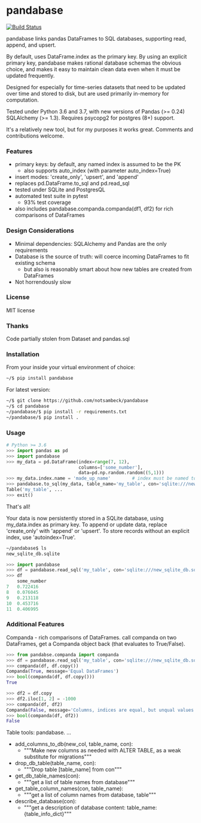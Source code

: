 # pandabase
[![Build Status](https://travis-ci.org/notsambeck/pandabase.svg?branch=master)](https://travis-ci.org/notsambeck/pandabase)

pandabase links pandas DataFrames to SQL databases, supporting read, append, and upsert.

By default, uses DataFrame.index as the primary key. By using an explicit primary key, pandabase makes rational database schemas the obvious choice, and makes it easy to maintain clean data even when it must be updated frequently. 

Designed for especially for time-series datasets that need to be updated over time and stored to disk, but are used primarily in-memory for computation.

Tested under Python 3.6 and 3.7, with new versions of Pandas (>= 0.24) SQLAlchemy (>= 1.3). Requires psycopg2 for postgres (8+) support.

It's a relatively new tool, but for my purposes it works great. Comments and contributions welcome.

### Features
* primary keys: by default, any named index is assumed to be the PK
  * also supports auto_index (with parameter auto_index=True)
* insert modes: 'create_only', 'upsert', and 'append'
* replaces pd.DataFrame.to_sql and pd.read_sql
* tested under SQLite and PostgresQL
* automated test suite in pytest
  * 93% test coverage
* also includes pandabase.companda.companda(df1, df2) for rich comparisons of DataFrames

### Design Considerations
* Minimal dependencies: SQLAlchemy and Pandas are the only requirements
* Database is the source of truth: will coerce incoming DataFrames to fit existing schema
  * but also is reasonably smart about how new tables are created from DataFrames
* Not horrendously slow

### License
MIT license

### Thanks
Code partially stolen from Dataset and pandas.sql

### Installation
From your inside your virtual environment of choice:

```bash
~/$ pip install pandabase
```

For latest version:

```bash
~/$ git clone https://github.com/notsambeck/pandabase
~/$ cd pandabase
~/pandabase/$ pip install -r requirements.txt
~/pandabase/$ pip install .
```

### Usage
```python
# Python >= 3.6
>>> import pandas as pd
>>> import pandabase
>>> my_data = pd.DataFrame(index=range(7, 12), 
                           columns=['some_number'],
                           data=pd.np.random.random((5,1)))
>>> my_data.index.name = 'made_up_name'        # index must be named to use as PK
>>> pandabase.to_sql(my_data, table_name='my_table', con='sqlite:///new_sqlite_db.sqlite', how='create_only')
Table('my_table', ...
>>> exit()
```

That's all! 

Your data is now persistently stored in a SQLite database, using my_data.index as primary key. To append or update data, replace 'create_only' with 'append' or 'upsert'. To store records without an explicit index, use 'autoindex=True'.

```bash
~/pandabase$ ls
new_sqlite_db.sqlite
```

```python
>>> import pandabase
>>> df = pandabase.read_sql('my_table', con='sqlite:///new_sqlite_db.sqlite'))
>>> df
    some_number 
7   0.722416 
8   0.076045 
9   0.213118 
10  0.453716 
11  0.406995
```

### Additional Features
Companda - rich comparisons of DataFrames. call companda on two DataFrames, get a Companda object back (that evaluates to True/False).

```python
>>> from pandabse.companda import companda
>>> df = pandabase.read_sql('my_table', con='sqlite:///new_sqlite_db.sqlite'))
>>> companda(df, df.copy())
Companda(True, message='Equal DataFrames')
>>> bool(companda(df, df.copy()))
True

>>> df2 = df.copy
>>> df2.iloc[1, 2] = -1000
>>> companda(df, df2)
Companda(False, message='Columns, indices are equal, but unqual values in columns...')
>>> bool(companda(df, df2))
False
```

Table tools: pandabase.  ...
* add_columns_to_db(new_col, table_name, con):
    * """Make new columns as needed with ALTER TABLE, as a weak substitute for migrations"""
* drop_db_table(table_name, con):
    * """Drop table [table_name] from con"""
* get_db_table_names(con):
    * """get a list of table names from database"""
* get_table_column_names(con, table_name):
    * """get a list of column names from database, table"""
* describe_database(con):
    * """get a description of database content: table_name: {table_info_dict}"""
